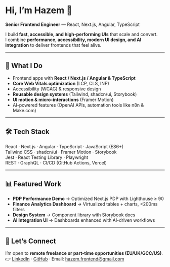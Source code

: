 # Hi, I’m Hazem 👋  

**Senior Frontend Engineer** — React, Next.js, Angular, TypeScript  

I build **fast, accessible, and high-performing UIs** that scale and convert.  
I combine **performance, accessibility, modern UI design, and AI integration** to deliver frontends that feel alive.  

---

## 🚀 What I Do
- Frontend apps with **React / Next.js / Angular & TypeScript**  
- **Core Web Vitals optimization** (LCP, CLS, INP)  
- Accessibility (WCAG) & responsive design  
- **Reusable design systems** (Tailwind, shadcn/ui, Storybook)  
- **UI motion & micro-interactions** (Framer Motion)  
- AI-powered features (OpenAI APIs, automation tools like n8n & Make.com)  

---

## 🛠 Tech Stack
React · Next.js · Angular · TypeScript · JavaScript (ES6+)  
Tailwind CSS · shadcn/ui · Framer Motion · Storybook  
Jest · React Testing Library · Playwright  
REST · GraphQL · CI/CD (GitHub Actions, Vercel)  

---

## 📊 Featured Work
- **PDP Performance Demo** → Optimized Next.js PDP with Lighthouse ≥ 90  
- **Finance Analytics Dashboard** → Virtualized tables + charts, <200ms filters  
- **Design System** → Component library with Storybook docs  
- **AI Integration UI** → Dashboards enhanced with AI-driven workflows  

---

## 📩 Let’s Connect
I’m open to **remote freelance or part-time opportunities (EU/UK/GCC/US)**.  
👉 [LinkedIn](https://www.linkedin.com/in/hazemhishamelshorbagy) · [GitHub](https://github.com/hazemhishamelshorbagy) · Email: hazem.frontend@gmail.com
